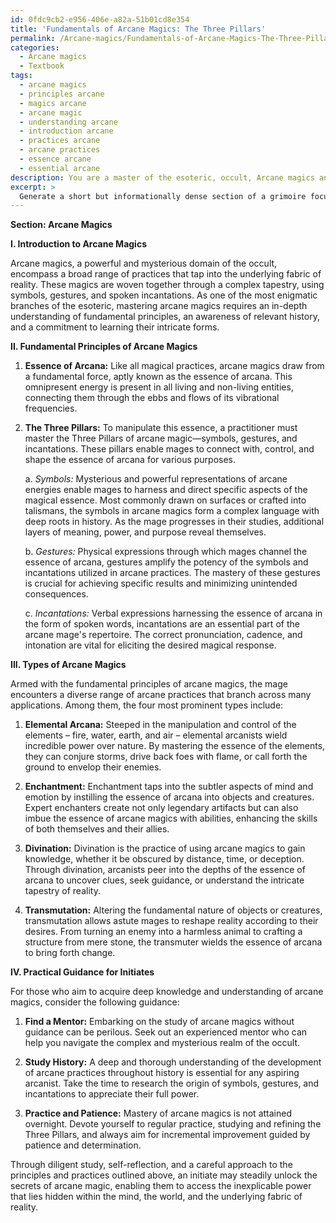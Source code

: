 ```yaml
---
id: 0fdc9cb2-e956-406e-a82a-51b01cd8e354
title: 'Fundamentals of Arcane Magics: The Three Pillars'
permalink: /Arcane-magics/Fundamentals-of-Arcane-Magics-The-Three-Pillars/
categories:
  - Arcane magics
  - Textbook
tags:
  - arcane magics
  - principles arcane
  - magics arcane
  - arcane magic
  - understanding arcane
  - introduction arcane
  - practices arcane
  - arcane practices
  - essence arcane
  - essential arcane
description: You are a master of the esoteric, occult, Arcane magics and education, you have written many textbooks on the subject in ways that provide students with rich and deep understanding of the subject. You are being asked to write textbook-like sections on a topic and you do it with full context, explainability, and reliability in accuracy to the true facts of the topic at hand, in a textbook style that a student would easily be able to learn from, in a rich, engaging, and contextual way. Always include relevant context (such as formulas and history), related concepts, and in a way that someone can gain deep insights from.
excerpt: > 
  Generate a short but informationally dense section of a grimoire focused on Arcane magics, including the fundamental principles, types of Arcane magics, and practical guidance for initiates aiming to acquire deep knowledge and understanding of this powerful and mysterious domain of occult practices.
---
```

**Section: Arcane Magics**

**I. Introduction to Arcane Magics**

Arcane magics, a powerful and mysterious domain of the occult, encompass a broad range of practices that tap into the underlying fabric of reality. These magics are woven together through a complex tapestry, using symbols, gestures, and spoken incantations. As one of the most enigmatic branches of the esoteric, mastering arcane magics requires an in-depth understanding of fundamental principles, an awareness of relevant history, and a commitment to learning their intricate forms.

**II. Fundamental Principles of Arcane Magics**

1. **Essence of Arcana:** Like all magical practices, arcane magics draw from a fundamental force, aptly known as the essence of arcana. This omnipresent energy is present in all living and non-living entities, connecting them through the ebbs and flows of its vibrational frequencies.

2. **The Three Pillars:** To manipulate this essence, a practitioner must master the Three Pillars of arcane magic—symbols, gestures, and incantations. These pillars enable mages to connect with, control, and shape the essence of arcana for various purposes.

   a. *Symbols:* Mysterious and powerful representations of arcane energies enable mages to harness and direct specific aspects of the magical essence. Most commonly drawn on surfaces or crafted into talismans, the symbols in arcane magics form a complex language with deep roots in history. As the mage progresses in their studies, additional layers of meaning, power, and purpose reveal themselves.

   b. *Gestures:* Physical expressions through which mages channel the essence of arcana, gestures amplify the potency of the symbols and incantations utilized in arcane practices. The mastery of these gestures is crucial for achieving specific results and minimizing unintended consequences.

   c. *Incantations:* Verbal expressions harnessing the essence of arcana in the form of spoken words, incantations are an essential part of the arcane mage's repertoire. The correct pronunciation, cadence, and intonation are vital for eliciting the desired magical response.

**III. Types of Arcane Magics**

Armed with the fundamental principles of arcane magics, the mage encounters a diverse range of arcane practices that branch across many applications. Among them, the four most prominent types include:

1. **Elemental Arcana:** Steeped in the manipulation and control of the elements – fire, water, earth, and air – elemental arcanists wield incredible power over nature. By mastering the essence of the elements, they can conjure storms, drive back foes with flame, or call forth the ground to envelop their enemies.

2. **Enchantment:** Enchantment taps into the subtler aspects of mind and emotion by instilling the essence of arcana into objects and creatures. Expert enchanters create not only legendary artifacts but can also imbue the essence of arcane magics with abilities, enhancing the skills of both themselves and their allies.

3. **Divination:** Divination is the practice of using arcane magics to gain knowledge, whether it be obscured by distance, time, or deception. Through divination, arcanists peer into the depths of the essence of arcana to uncover clues, seek guidance, or understand the intricate tapestry of reality.

4. **Transmutation:** Altering the fundamental nature of objects or creatures, transmutation allows astute mages to reshape reality according to their desires. From turning an enemy into a harmless animal to crafting a structure from mere stone, the transmuter wields the essence of arcana to bring forth change.

**IV. Practical Guidance for Initiates**

For those who aim to acquire deep knowledge and understanding of arcane magics, consider the following guidance:

1. **Find a Mentor:** Embarking on the study of arcane magics without guidance can be perilous. Seek out an experienced mentor who can help you navigate the complex and mysterious realm of the occult.

2. **Study History:** A deep and thorough understanding of the development of arcane practices throughout history is essential for any aspiring arcanist. Take the time to research the origin of symbols, gestures, and incantations to appreciate their full power.

3. **Practice and Patience:** Mastery of arcane magics is not attained overnight. Devote yourself to regular practice, studying and refining the Three Pillars, and always aim for incremental improvement guided by patience and determination.

Through diligent study, self-reflection, and a careful approach to the principles and practices outlined above, an initiate may steadily unlock the secrets of arcane magic, enabling them to access the inexplicable power that lies hidden within the mind, the world, and the underlying fabric of reality.
